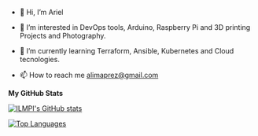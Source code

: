 - 👋 Hi, I’m Ariel
- 👀 I’m interested in DevOps tools, Arduino, Raspberry Pi and 3D printing Projects and Photography.
- 🌱 I’m currently learning Terraform, Ansible, Kubernetes and Cloud tecnologies.

- 📫 How to reach me alimaprez@gmail.com


<b>My GitHub Stats</b>

<a href="http://www.github.com/ariellpcuba"><img src="https://github-readme-stats.vercel.app/api?username=ILMPI&show_icons=true&hide=&count_private=true&title_color=6366f1&text_color=64748b&icon_color=3382ed&bg_color=181824&hide_border=true&show_icons=true" alt="ILMPI's GitHub stats" /></a>


<a href="https://github.com/ariellpcuba" align="left"><img src="https://github-readme-stats.vercel.app/api/top-langs/?username=ariellpcuba&langs_count=10&title_color=6366f1&text_color=64748b&icon_color=3382ed&bg_color=181824&hide_border=true&locale=en&custom_title=Top%20%Languages" alt="Top Languages" /></a>

<!---
ariellpcuba/ariellpcuba is a ✨ special ✨ repository because its `README.md` (this file) appears on your GitHub profile.
You can click the Preview link to take a look at your changes.
--->
